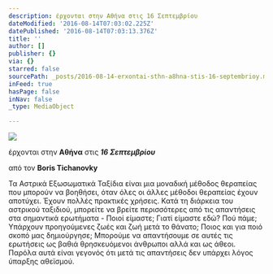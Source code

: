 ```yaml
---
description: έρχονται στην Αθήνα στις 16 Σεπτεμβρίου
dateModified: '2016-08-14T07:03:02.225Z'
datePublished: '2016-08-14T07:03:13.376Z'
title: ''
author: []
publisher: {}
via: {}
starred: false
sourcePath: _posts/2016-08-14-erxontai-sthn-a8hna-stis-16-septembrioy.md
inFeed: true
hasPage: false
inNav: false
_type: MediaObject

---
```

![](https://the-grid-user-content.s3-us-west-2.amazonaws.com/aeddf4f5-d967-44dc-9563-2157d918822a.jpg)

έρχονται στην **Αθήνα** στις _**16 Σεπτεμβρίου**_

από τον **Boris Tichanovky**

Τα Αστρικά Εξωσωματικά Ταξίδια είναι μια μοναδική μέθοδος θεραπείας που μπορούν να βοηθήσει, όταν όλες οι άλλες μέθοδοι θεραπείας έχουν αποτύχει. Έχουν πολλές πρακτικές χρήσεις. Κατά τη διάρκεια του αστρικού ταξιδιού, μπορείτε να βρείτε περισσότερες από τις απαντήσεις στα σημαντικά ερωτήματα - Ποιοί είμαστε; Γιατί είμαστε εδώ? Πού πάμε; Υπάρχουν προηγούμενες ζωές και ζωή μετά το θάνατο; Ποιος και για ποιό σκοπό μας δημιούργησε; Μπορούμε να απαντήσουμε σε αυτές τις ερωτήσεις ως βαθιά θρησκευόμενοι άνθρωποι αλλά και ως άθεοι. Παρόλα αυτά είναι γεγονός ότι μετά τις απαντήσεις δεν υπάρχει λόγος ύπαρξης αθεϊσμού.